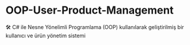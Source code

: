# OOP-User-Product-Management
🛠 C# ile Nesne Yönelimli Programlama (OOP) kullanılarak geliştirilmiş bir kullanıcı ve ürün yönetim sistemi
